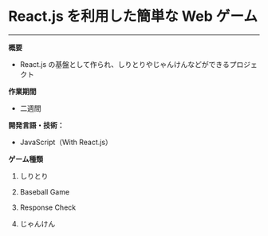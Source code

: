 # React.js を利用した簡単な Web ゲーム

---

**概要**

- React.js の基盤として作られ、しりとりやじゃんけんなどができるプロジェクト

**作業期間**

- 二週間

**開発言語・技術：**

- JavaScript（With React.js）

**ゲーム種類**

1. しりとり

2. Baseball Game

3. Response Check

4. じゃんけん
